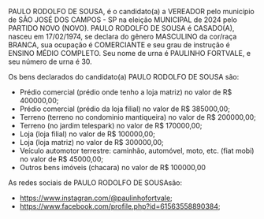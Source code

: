 PAULO RODOLFO DE SOUSA, é o candidato(a) a VEREADOR pelo município de SÃO JOSÉ DOS CAMPOS - SP na eleição MUNICIPAL de 2024 pelo PARTIDO NOVO (NOVO). PAULO RODOLFO DE SOUSA é CASADO(A), nasceu em 17/02/1974, se declara do gênero MASCULINO da cor/raça BRANCA, sua ocupação é COMERCIANTE e seu grau de instrução é ENSINO MÉDIO COMPLETO. Seu nome de urna é PAULINHO FORTVALE, e seu número de urna é 30.

Os bens declarados do candidato(a) PAULO RODOLFO DE SOUSA são: 
- Prédio comercial (prédio onde tenho a loja matriz) no valor de R$ 400000,00;
- Prédio comercial (prédio da loja filial) no valor de R$ 385000,00;
- Terreno (terreno no condominio mantiqueira) no valor de R$ 200000,00;
- Terreno (no jardim telespark) no valor de R$ 170000,00;
- Loja (loja filial) no valor de R$ 100000,00;
- Loja (loja matriz) no valor de R$ 300000,00;
- Veículo automotor terrestre: caminhão, automóvel, moto, etc. (fiat mobi) no valor de R$ 45000,00;
- Outros bens imóveis (chacara) no valor de R$ 100000,00

As redes sociais de PAULO RODOLFO DE SOUSAsão:
- https://www.instagran.com/@paulinhofortvale;
- https://www.facebook.com/profile.php?id=61563558890384;